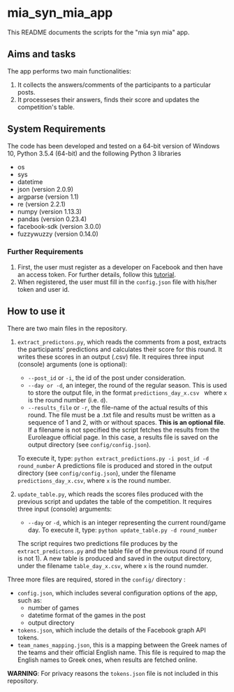 # mia_syn_mia_app

This README documents the scripts for the "mia syn mia" app.

## Aims and tasks

The app performs two main functionalities:

1.  It collects the answers/comments of the participants to a particular posts.
2.  It processeses their answers, finds their score and updates the competition's table.

## System Requirements

The code has been developed and tested on a 64-bit version of Windows 10, Python 3.5.4 (64-bit) and the following Python 3 libraries

  * os
  * sys
  * datetime
  * json (version 2.0.9)
  * argparse (version 1.1)
  * re (version 2.2.1)
  * numpy (version 1.13.3)
  * pandas (version 0.23.4)
  * facebook-sdk (version 3.0.0)
  * fuzzywuzzy (version 0.14.0)

### Further Requirements

1. First, the user must register as a developer on Facebook and then have an access token. For further details, follow this [tutorial](https://towardsdatascience.com/how-to-use-facebook-graph-api-and-extract-data-using-python-1839e19d6999).
2. When registered, the user must fill in the `config.json` file with his/her token and user id.

## How to use it

There are two main files in the repository.

1. `extract_predictons.py`, which reads the comments from a post, extracts the participants' predictions and calculates their score for this round. It writes these scores in an output (.csv) file. It requires three input (console) arguments (one is optional):
    * `--post_id` or `-i`, the id of the post under consideration.
    * `--day or -d`,  an integer, the round of the regular season. This is used to store the output file, in the format `predictions_day_x.csv ` where `x` is the round number (i.e. `d`).
    * `--results_file` or `-r`, the file-name of the actual results of this round. The file must be a .txt file and results must be written as a sequence of 1 and 2, with or without spaces. **This is an optional file**. If a filename is not specified the script fetches the results from the Euroleague official page. In this case, a results file is saved on the output directory (see `config/config.json`).

    To execute it, type: `python extract_predictions.py -i post_id -d round_number`
    A predictions file is produced and stored in the output directory (see `config/config.json`), under the filename `predictions_day_x.csv`, where `x` is the round number. 

2. `update_table.py`, which reads the scores files produced with the previous script and updates the table of the competition. It requires three input (console) arguments:
    * `--day` or `-d`, which is an integer representing the current round/game day.
      To execute it, type: `python update_table.py -d round_number`

    The script requires two predictions file produces by the `extract_predictons.py` and the table file of the previous round (if round is not 1).
    A new table is produced and saved in the output directory, under the filename `table_day_x.csv`, where `x` is the round numder.

Three more files are required, stored in the `config/` directory :

  * `config.json`, which includes several configuration options of the app, such as:
    + number of games
    + datetime format of the games in the post
    + output directory
  * `tokens.json`, which include the details of the Facebook graph API tokens.
  * `team_names_mapping.json`, this is a mapping between the Greek names of the teams and their official English name. This file is required to map the English names to Greek ones, when results are fetched online.

**WARNING**: For privacy reasons the `tokens.json` file is not included in this repository.